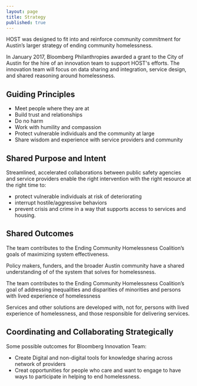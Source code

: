 ```yaml
---
layout: page
title: Strategy
published: true
---
```

HOST was designed to fit into and reinforce community commitment for Austin’s larger strategy of ending community homelessness.

In January 2017, Bloomberg Philanthropies awarded a grant to the City of Austin for the hire of an innovation team to support HOST's efforts. The innovation team will focus on data sharing and integration, service design, and shared reasoning around homelessness.

## Guiding Principles

- Meet people where they are at
- Build trust and relationships
- Do no harm
- Work with humility and compassion
- Protect vulnerable individuals and the community at large
- Share wisdom and experience with service providers and community

## Shared Purpose and Intent

Streamlined, accelerated collaborations between public safety agencies and service providers enable the right intervention with the right resource at the right time to:
- protect vulnerable individuals at risk of deteriorating
- interrupt hostile/aggressive behaviors 
- prevent crisis and crime 
in a way that supports access to services and housing.


## Shared Outcomes

The team contributes to the Ending Community Homelessness Coalition’s goals of maximizing system effectiveness.

Policy makers, funders, and the broader Austin community have a shared understanding of of the system that solves for homelessness. 

The team contributes to the Ending Community Homelessness Coalition’s goal of addressing inequalities and disparities of minorities and persons with lived experience of homelessness

Services and other solutions are developed with, not for, persons with lived experience of homelessness, and those responsible for delivering services.

## Coordinating and Collaborating Strategically

Some possible outcomes for Bloomberg Innovation Team:
- Create Digital and non-digital tools for knowledge sharing across network of providers
- Creat opportunities for people who care and want to engage to have ways to participate in helping to end homelessness.
